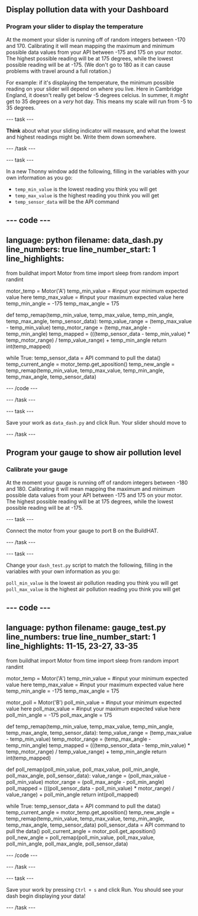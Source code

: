 ## Display pollution data with your Dashboard

### Program your slider to display the temperature

At the moment your slider is running off of random integers between -170 and 170. Calibrating it will mean mapping the maximum and minimum possible data values from your API between -175 and 175 on your motor. The highest possible reading will be at 175 degrees, while the lowest possible reading will be at -175. (We don't go to 180 as it can cause problems with travel around a full rotation.)

For example: if it's displaying the temperature, the minimum possible reading on your slider will depend on where you live. Here in Cambridge England, it doesn't really get below -5 degrees celcius. In summer, it *might* get to 35 degrees on a *very* hot day. This means my scale will run from -5 to 35 degrees.

--- task ---

**Think** about what your sliding indicator will measure, and what the lowest and highest readings might be. Write them down somewhere.

--- /task ---

--- task ---

In a new Thonny window add the following, filling in the variables with your own information as you go:

+ `temp_min_value` is the lowest reading you think you will get
+ `temp_max_value` is the highest reading you think you will get
+ `temp_sensor_data` will be the API command


--- code ---
---
language: python
filename: data_dash.py
line_numbers: true
line_number_start: 1
line_highlights: 
---
from buildhat import Motor
from time import sleep
from random import randint

motor_temp = Motor('A')
temp_min_value = #input your minimum expected value here
temp_max_value = #input your maximum expected value here
temp_min_angle = -175
temp_max_angle = 175
 

def temp_remap(temp_min_value, temp_max_value, temp_min_angle, temp_max_angle, temp_sensor_data):
    temp_value_range = (temp_max_value - temp_min_value)
    temp_motor_range = (temp_max_angle - temp_min_angle)
    temp_mapped = (((temp_sensor_data - temp_min_value) * temp_motor_range) / temp_value_range) + temp_min_angle
    return int(temp_mapped)

while True:
    temp_sensor_data  =  API command to pull the data()
    temp_current_angle = motor_temp.get_aposition()
    temp_new_angle = temp_remap(temp_min_value, temp_max_value, temp_min_angle, temp_max_angle, temp_sensor_data)

--- /code ---

--- /task ---

--- task ---

Save your work as `data_dash.py` and click Run. Your slider should move to  

--- /task ---

## Program your gauge to show air pollution level

### Calibrate your gauge

At the moment your gauge is running off of random integers between -180 and 180. Calibrating it will mean mapping the maximum and minimum possible data values from your API between -175 and 175 on your motor. The highest possible reading will be at 175 degrees, while the lowest possible reading will be at -175.

--- task ---

Connect the motor from your gauge to port B on the BuildHAT.

--- /task ---

--- task ---

Change your `dash_test.py` script to match the following, filling in the variables with your own information as you go:

`poll_min_value` is the lowest air pollution reading you think you will get
`poll_max_value` is the highest air pollution reading you think you will get

--- code ---
---
language: python
filename: gauge_test.py
line_numbers: true
line_number_start: 1 
line_highlights: 11-15, 23-27, 33-35
---
from buildhat import Motor
from time import sleep
from random import randint

motor_temp = Motor('A')
temp_min_value = #input your minimum expected value here
temp_max_value = #input your maximum expected value here
temp_min_angle = -175
temp_max_angle = 175

motor_poll = Motor('B')
poll_min_value = #input your minimum expected value here
poll_max_value = #input your maximum expected value here
poll_min_angle = -175
poll_max_angle = 175

def temp_remap(temp_min_value, temp_max_value, temp_min_angle, temp_max_angle, temp_sensor_data):
    temp_value_range = (temp_max_value - temp_min_value)
    temp_motor_range = (temp_max_angle - temp_min_angle)
    temp_mapped = (((temp_sensor_data - temp_min_value) * temp_motor_range) / temp_value_range) + temp_min_angle
    return int(temp_mapped)

def poll_remap(poll_min_value, poll_max_value, poll_min_angle, poll_max_angle, poll_sensor_data):
    value_range = (poll_max_value - poll_min_value)
    motor_range = (poll_max_angle - poll_min_angle)
    poll_mapped = (((poll_sensor_data - poll_min_value) * motor_range) / value_range) + poll_min_angle
    return int(poll_mapped)

while True:
    temp_sensor_data  =  API command to pull the data()
    temp_current_angle = motor_temp.get_aposition()
    temp_new_angle = temp_remap(temp_min_value, temp_max_value, temp_min_angle, temp_max_angle, temp_sensor_data)
    poll_sensor_data  =  API command to pull the data()
    poll_current_angle = motor_poll.get_aposition()
    poll_new_angle = poll_remap(poll_min_value, poll_max_value, poll_min_angle, poll_max_angle, poll_sensor_data)

--- /code ---

--- /task ---

--- task ---

Save your work by pressing `Ctrl + s` and click Run. You should see your dash begin displaying your data!

--- /task ---